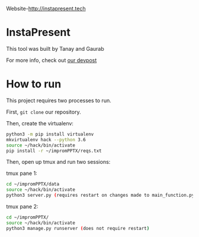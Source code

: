 Website-http://instapresent.tech

# InstaPresent

This tool was built by Tanay and Gaurab

For more info, check out [our devpost](https://devpost.com/software/instapresentm)

# How to run

This project requires two processes to run.

First, `git clone` our repository.

Then, create the virtualenv:

```bash
python3 -m pip install virtualenv
mkvirtualenv hack --python 3.6
source ~/hack/bin/activate
pip install -r ~/impromPPTX/reqs.txt
```

Then, open up tmux and run two sessions:

tmux pane 1:

```bash
cd ~/impromPPTX/data
source ~/hack/bin/activate
python3 server.py (requires restart on changes made to main_function.py)
```

tmux pane 2:

```bash
cd ~/impromPPTX/
source ~/hack/bin/activate
python3 manage.py runserver (does not require restart)
```
